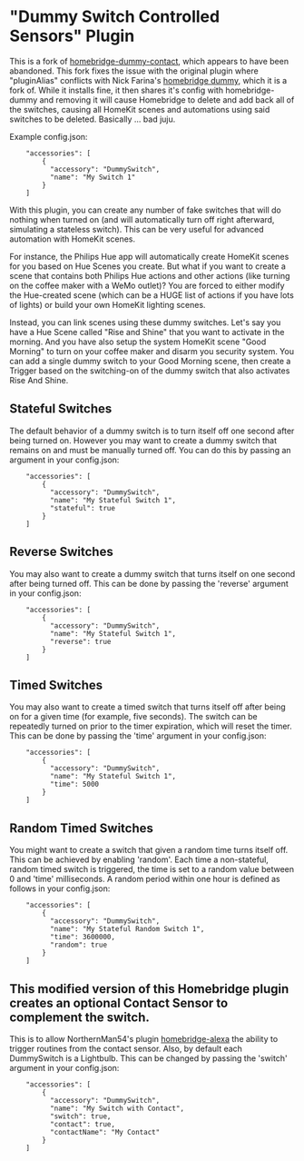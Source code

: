 # "Dummy Switch Controlled Sensors" Plugin

This is a fork of [homebridge-dummy-contact](https://github.com/ecoen66/homebridge-dummy-contact), which appears to have been abandoned. This fork fixes the issue with the original plugin where "pluginAlias" conflicts with Nick Farina's [homebridge dummy](https://github.com/nfarina/homebridge-dummy), which it is a fork of. While it installs fine, it then shares it's config with homebridge-dummy and removing it will cause Homebridge to delete and add back all of the switches, causing all HomeKit scenes and automations using said switches to be deleted. Basically ... bad juju.

Example config.json:

```
    "accessories": [
        {
          "accessory": "DummySwitch",
          "name": "My Switch 1"
        }   
    ]

```

With this plugin, you can create any number of fake switches that will do nothing when turned on (and will automatically turn off right afterward, simulating a stateless switch). This can be very useful for advanced automation with HomeKit scenes.

For instance, the Philips Hue app will automatically create HomeKit scenes for you based on Hue Scenes you create. But what if you want to create a scene that contains both Philips Hue actions and other actions (like turning on the coffee maker with a WeMo outlet)? You are forced to either modify the Hue-created scene (which can be a HUGE list of actions if you have lots of lights) or build your own HomeKit lighting scenes.

Instead, you can link scenes using these dummy switches. Let's say you have a Hue Scene called "Rise and Shine" that you want to activate in the morning. And you have also setup the system HomeKit scene "Good Morning" to turn on your coffee maker and disarm you security system. You can add a single dummy switch to your Good Morning scene, then create a Trigger based on the switching-on of the dummy switch that also activates Rise And Shine.

## Stateful Switches

The default behavior of a dummy switch is to turn itself off one second after being turned on. However you may want to create a dummy switch that remains on and must be manually turned off. You can do this by passing an argument in your config.json:

```
    "accessories": [
        {
          "accessory": "DummySwitch",
          "name": "My Stateful Switch 1",
          "stateful": true
        }   
    ]

```

## Reverse Switches

You may also want to create a dummy switch that turns itself on one second after being turned off. This can be done by passing the 'reverse' argument in your config.json:

```
    "accessories": [
        {
          "accessory": "DummySwitch",
          "name": "My Stateful Switch 1",
          "reverse": true
        }   
    ]

```

## Timed Switches

You may also want to create a timed switch that turns itself off after being on for a given time (for example, five seconds). The switch can be repeatedly turned on prior to the timer expiration, which will reset the timer. This can be done by passing the 'time' argument in your config.json:

```
    "accessories": [
        {
          "accessory": "DummySwitch",
          "name": "My Stateful Switch 1",
          "time": 5000
        }   
    ]

```

## Random Timed Switches

You might want to create a switch that given a random time turns itself off.
This can be achieved by enabling 'random'.
Each time a non-stateful, random timed switch is triggered, the time is set to a random value between 0 and 'time' milliseconds.
A random period within one hour is defined as follows in your config.json:

```
    "accessories": [
        {
          "accessory": "DummySwitch",
          "name": "My Stateful Random Switch 1",
          "time": 3600000,
          "random": true
        }
    ]

```

## This modified version of this Homebridge plugin creates an optional Contact Sensor to complement the switch.

This is to allow NorthernMan54's plugin [homebridge-alexa](https://github.com/NorthernMan54/homebridge-alexa) the ability to trigger routines from the contact sensor.  Also, by default each DummySwitch is a Lightbulb.  This can be changed by passing the 'switch' argument in your config.json:
```
    "accessories": [
        {
          "accessory": "DummySwitch",
          "name": "My Switch with Contact",
          "switch": true,
          "contact": true,
          "contactName": "My Contact"
        }   
    ]

```

